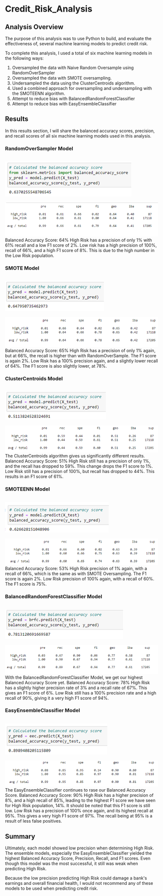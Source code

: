# Credit_Risk_Analysis

## Analysis Overview
The purpose of this analysis was to use Python to build, and evaluate the effectiveness of, several machine learning models to predict credit risk.

To complete this analysis, I used a total of six machine learning models in the following ways:
1. Oversampled the data with Naive Random Oversample using RandomOverSampler 
2. Oversampled the data with SMOTE oversampling.
3. Undersampled the data using the ClusterCentroids algorithm.
4. Used a combined approach for oversampling and undersampling with the SMOTEENN algorithm.
5. Attempt to reduce bias with BalancedRandomForestClassifier
6. Attempt to reduce bias with EasyEnsembleClassifier

## Results
In this results section, I will share the balanced accuracy scores, precision, and recall scores of all six machine learning models used in this analysis.

### RandomOverSampler Model
<br><img src="Screenshots/ROS_BAS.png"></img></br>
<br><img src="Screenshots/ROS_CRI.png"></img></br>
Balanced Accuracy Score: 64%
High Risk has a precision of only 1% with 61% recall and a low F1 score of 2%.
Low risk has a high precision of 100%, recall of 66%, and a high F1 score of 8%. This is due to the high number in the Low Risk population.

### SMOTE Model
<br><img src="Screenshots/SMOTE_BAS.png"></img></br>
<br><img src="Screenshots/SMOTE_CRI.png"></img></br>
Balanced Accuracy Score: 65%
High Risk has a precision of only 1% again, but at 66%, the recall is higher than with RandomOverSample. The F1 score is again 2%.
Low Risk has a 100% precision again, and a slightly lower recall of 64%. The F1 score is also slightly lower, at 78%.

### ClusterCentroids Model
<br><img src="Screenshots/CC_BAS.png"></img></br>
<br><img src="Screenshots/CC_CRI.png"></img></br>
The ClusterCentroids algorithm gives us significantly different results.
Balanced Accuracy Score: 51%
High Risk still has a precision of only 1%, and the recall has dropped to 59%. This change drops the F1 score to 1%.
Low Risk still has a precision of 100%, but recall has dropped to 44%. This results in an F1 score of 61%.

### SMOTEENN Model
<br><img src="Screenshots/SMOTEENN_BAS.png"></img></br>
<br><img src="Screenshots/SMOTEENN_CRI.png"></img></br>
Balanced Accuracy Score: 53%
High Risk precision of 1% again, with a recall of 66%, which is the same as with SMOTE Oversampling. The F1 score is again 2%.
Low Risk precision of 100% again, with a recall of 60%. The F1 score is 75%.

### BalancedRandomForestClassifier Model
<br><img src="Screenshots/BRFC_BAS.png"></img></br>
<br><img src="Screenshots/BRFC_CRI.png"></img></br>
With the BalancedRandomForestClassifier Model, we get our highest Balanced Accuracy Score yet.
Balanced Accuracy Score: 78%
High Risk has a slightly higher precision rate of 3% and a recall rate of 67%. This gives an F1 score of 6%.
Low Risk still has a 100% precision rate and a high recall of 90%, giving it a very high F1 score of 94%.

### EasyEnsembleClassifier Model
<br><img src="Screenshots/EEC_BAS.png"></img></br>
<br><img src="Screenshots/EEC_CRI.png"></img></br>
The EasyEnsembleClassifier continues to rase our Balanced Accuracy Score.
Balanced Accuracy Score: 90%
High Risk has a higher precision of 8%, and a high recall of 85%, leading to the highest F1 score we have seen for High Risk population, 14%. It should be noted that this F1 score is still low.
Low Risk has a precision of 100% once again, and its highest recall at 95%. This gives a very high F1 score of 97%. The recall being at 95% is a result of less false positives.

## Summary
Ultimately, each model showed low precision when determining High Risk. The ensemble models, especially the EasyEnsembleClassifier yielded the highest Balanced Accuracy Score, Precision, Recall, and F1 scores. Even though this model was the most successful, it still was weak when predicting High Risk.

Because the low precision predicting High Risk could damage a bank's earnings and overall financial health, I would not recommend any of these models to be used when predicting credit risk.